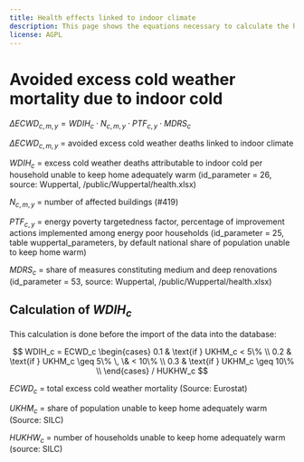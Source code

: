 ```yaml
---
title: Health effects linked to indoor climate
description: This page shows the equations necessary to calculate the health effects linked to improved indoor climate.
license: AGPL
---
```


<!--
© 2024 Fraunhofer-Gesellschaft e.V., München

SPDX-License-Identifier: AGPL-3.0-or-later
-->

Avoided excess cold weather mortality due to indoor cold
=

$`\Delta ECWD_{c, m, y} = WDIH_c \cdot N_{c, m, y} \cdot PTF_{c, y} \cdot MDRS_c`$

$`\Delta ECWD_{c, m, y}`$ = avoided excess cold weather deaths linked to indoor climate

$`WDIH_c`$ = excess cold weather deaths attributable to indoor cold per household unable to keep home adequately warm (id_parameter = 26, source: Wuppertal, /public/Wuppertal/health.xlsx)

$`N_{c, m, y}`$ = number of affected buildings (#419)

$`PTF_{c, y}`$ = energy poverty targetedness factor, percentage of improvement actions implemented among energy poor households (id_parameter = 25, table wuppertal_parameters, by default national share of population unable to keep home warm)

$`MDRS_c`$ = share of measures constituting medium and deep renovations (id_parameter = 53, source: Wuppertal, /public/Wuppertal/health.xlsx)

Calculation of $`WDIH_c`$
-

This calculation is done before the import of the data into the database:

$$
WDIH_c = ECWD_c \begin{cases}
    0.1 & \text{if } UKHM_c < 5\% \\ 
    0.2 & \text{if } UKHM_c \geq 5\% \, \& < 10\% \\
    0.3 & \text{if } UKHM_c \geq 10\%  \\
\end{cases} / HUKHW_c
$$

$`ECWD_c`$ = total excess cold weather mortality (Source: Eurostat)

$`UKHM_c`$ = share of population unable to keep home adequately warm (Source: SILC)

$`HUKHW_c`$ = number of households unable to keep home adequately warm (source: SILC)


